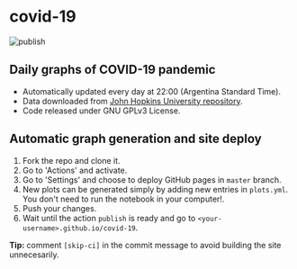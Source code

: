 # covid-19

![publish](https://github.com/epassaro/covid-19/workflows/publish/badge.svg)

## Daily graphs of COVID-19 pandemic

- Automatically updated every day at 22:00 (Argentina Standard Time).
- Data downloaded from [John Hopkins University repository](https://github.com/CSSEGISandData/COVID-19).
- Code released under GNU GPLv3 License.

## Automatic graph generation and site deploy

1. Fork the repo and clone it.
2. Go to 'Actions' and activate. 
3. Go to 'Settings' and choose to deploy GitHub pages in `master` branch.
4. New plots can be generated simply by adding new entries in `plots.yml`. You don't need to run the notebook in your computer!.
5. Push your changes.
6. Wait until the action `publish` is ready and go to `<your-username>.github.io/covid-19`.

**Tip:** comment `[skip-ci]` in the commit message to avoid building the site unnecesarily.
